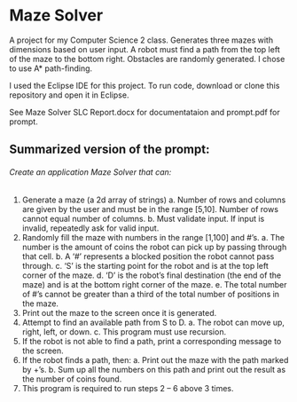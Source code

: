 # Maze Solver
A project for my Computer Science 2 class. Generates three mazes with dimensions based on user input. A robot must find a path from the top left of the maze to the bottom right. Obstacles are randomly generated. I chose to use A* path-finding.

I used the Eclipse IDE for this project. To run code, download or clone this repository and open it in Eclipse. 

See Maze Solver SLC Report.docx for documentataion and prompt.pdf for prompt. 

## Summarized version of the prompt:

###### Create an application Maze Solver that can:
  1)	Generate a maze (a 2d array of strings) 
    a.	Number of rows and columns are given by the user and must be in the range [5,10]. Number of rows cannot equal number of columns.
    b.	Must validate input. If input is invalid, repeatedly ask for valid input.
  2)	Randomly fill the maze with numbers in the range [1,100] and #’s. 
    a.	The number is the amount of coins the robot can pick up by passing through that cell.
    b.	A ‘#’ represents a blocked position the robot cannot pass through.
    c.	‘S’ is the starting point for the robot and is at the top left corner of the maze.
    d.	‘D’ is the robot’s final destination (the end of the maze) and is at the bottom right corner of the maze.
    e.	The total number of #’s cannot be greater than a third of the total number of positions in the maze.
  3)	Print out the maze to the screen once it is generated.
  4)	Attempt to find an available path from S to D.
    a.	The robot can move up, right, left, or down.
    c.	This program must use recursion.
  5)	If the robot is not able to find a path, print a corresponding message to the screen.
  6)	If the robot finds a path, then:
    a.	Print out the maze with the path marked by +’s.
    b.	Sum up all the numbers on this path and print out the result as the number of coins found.
  7)	This program is required to run steps 2 – 6 above 3 times.
